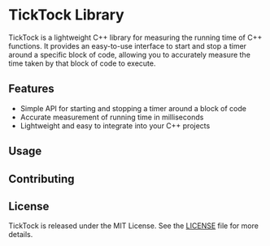 # TickTock Library

TickTock is a lightweight C++ library for measuring the running time of C++
functions.
It provides an easy-to-use interface to start and stop a timer around
a specific block of code, allowing you to accurately measure the time taken by
that block of code to execute.

## Features

- Simple API for starting and stopping a timer around a block of code
- Accurate measurement of running time in milliseconds
- Lightweight and easy to integrate into your C++ projects

## Usage

## Contributing

<!-- If you'd like to contribute to TickTock, feel free to fork the repository and -->
<!-- submit a pull request. We welcome any contributions that improve the library and -->
<!-- make it more useful for the community. -->

## License

TickTock is released under the MIT License. See the [LICENSE](LICENSE) file for more details.
